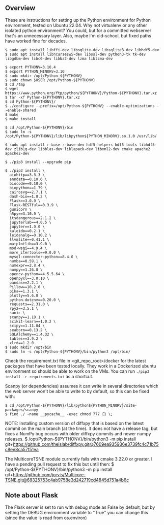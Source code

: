 ## Overview

These are instructions for setting up the Python environment for Python
environment, tested on Ubuntu 22.04.  Why not virtualenv or any
other isolated python environment?  You could, but for a committed
webserver that's an unnecessary layer.  Also, maybe I'm old-school, but
fixed paths have worked fine for decades.

    $ sudo apt install libffi-dev libsqlite-dev libsqlite3-dev libhdf5-dev
    $ sudo apt install libncursesw5-dev libssl-dev python3-tk tk-dev libgdbm-dev libc6-dev libbz2-dev lzma liblzma-dev

    $ export PYTHONV=3.10.4
    $ export PYTHON_MINORV=3.10
    $ sudo mkdir /opt/Python-${PYTHONV}
    $ sudo chown $USER /opt/Python-${PYTHONV}
    $ cd /tmp
    $ wget https://www.python.org/ftp/python/${PYTHONV}/Python-${PYTHONV}.tar.xz
    $ tar -xf Python-${PYTHONV}.tar.xz
    $ cd Python-${PYTHONV}/
    $ ./configure --prefix=/opt/Python-${PYTHONV} --enable-optimizations --enable-shared
    $ make
    $ make install

    $ cd /opt/Python-${PYTHONV}/bin
    $ sudo ln -s /opt/Python-${PYTHONV}/lib/libpython${PYTHON_MINORV}.so.1.0 /usr/lib/

    $ sudo apt install r-base r-base-dev hdf5-helpers hdf5-tools libhdf5-dev zlib1g-dev libblas-dev liblapack-dev libxml2-dev cmake apache2 apache2-dev

    $ ./pip3 install --upgrade pip

    $ ./pip3 install \
      aiohttp==3.8.3 \
      anndata==0.10.6 \
      biocode==0.10.0 \
      biopython==1.79 \
      cairosvg==2.7.1 \
      dash-bio==1.0.2 \
      Flask==3.0.0 \
      Flask-RESTful==0.3.9 \
      gunicorn \
      h5py==3.10.0 \
      itsdangerous==2.1.2 \
      jupyterlab==4.0.5 \
      jupyter==1.0.0 \
      kaleido==0.2.1 \
      leidenalg==0.10.2 \
      llvmlite==0.41.1 \
      matplotlib==3.9.0 \
      mod-wsgi==4.9.4 \
      more_itertools==9.0.0 \
      mysql-connector-python==8.4.0 \
      numba==0.59.1 \
      numexpr==2.8.4 \
      numpy==1.26.0 \
      opencv-python==4.5.5.64 \
      openpyxl==3.0.10 \
      pandas==2.2.1 \
      Pillow==10.2.0 \
      pika==1.3.1 \
      plotly==5.6.0 \
      python-dotenv==0.20.0 \
      requests==2.31.0 \
      rpy2==3.5.1 \
      sanic \
      scanpy==1.10.1 \
      scikit-learn==1.0.2 \
      scipy==1.11.04 \
      seaborn==0.13.2 \
      SQLAlchemy==1.4.32 \
      tables==3.9.2 \
      xlrd==1.2.0
    $ sudo mkdir /opt/bin
    $ sudo ln -s /opt/Python-${PYTHONV}/bin/python3 /opt/bin/

Check the requirement.txt file in <git_repo_root>/docker for the latest packages that have been tested locally. They work in a Dockerized ubuntu environment so should be able to work on the VMs. You can run `./pip3 install -r requirements.txt` as a shortcut.

Scanpy (or dependencies) assumes it can write in several directories which the web server won't be able to write to by default, so this can be fixed with:

    $ cd /opt/Python-${PYTHONV}/lib/python${PYTHON_MINORV}/site-packages/scanpy
    $ find ./ -name __pycache__ -exec chmod 777 {} \;

NOTE: Installing custom version of diffxpy that is based on the latest commit on the main branch (at the time). It does not have a release tag, but fixes a NumPy bug occurs with older diffxpy commits and newer numpy releases.
    $ /opt/Python-${PYTHONV}/bin/python3 -m pip install git+https://github.com/theislab/diffxpy.git@7609ea935936e3739fc4c71b75c8ee8ca57f51ea

The MulticoreTSNE module currently fails with cmake 3.22.0 or greater.  I have a pending pull request to fix this but until then:
    $ /opt/Python-${PYTHONV}/bin/python3 -m pip install git+https://github.com/jorvis/Multicore-TSNE.git@68325753c4ab9758e3d242719cd4845d751a4b6c

## Note about Flask

The Flask server is set to run with debug mode as False by default, but by setting the DEBUG environment variable to "True" you can change this (since the value is read from os.environ)
